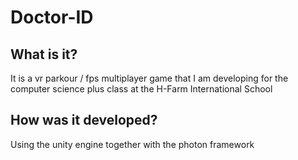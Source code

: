 # Doctor-ID

<h2>What is it?</h2>
It is a vr parkour / fps multiplayer game that I am developing for the computer science plus class at the H-Farm International School

<h2>How was it developed?</h2>
Using the unity engine together with the photon framework
